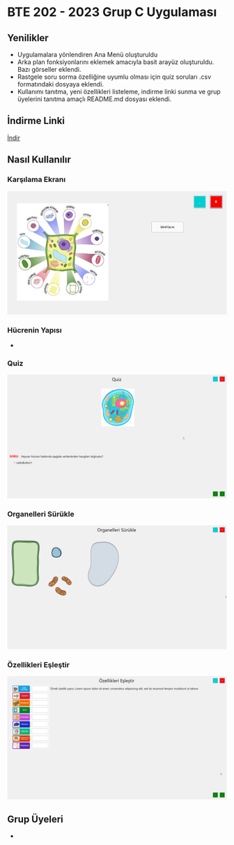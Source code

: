 # BTE 202 - 2023 Grup C Uygulaması
## Yenilikler



- Uygulamalara yönlendiren Ana Menü oluşturuldu
- Arka plan fonksiyonlarını eklemek amacıyla basit arayüz oluşturuldu. Bazı görseller eklendi.
- Rastgele soru sorma özelliğine uyumlu olması için quiz soruları .csv formatındaki dosyaya eklendi.
- Kullanımı tanıtma, yeni özellikleri listeleme, indirme linki sunma ve grup üyelerini tanıtma amaçlı README.md dosyası eklendi.
## İndirme Linki
[İndir](https://github.com/the-woose/BTE-202-2023-Grup-C-Uygulamasi/releases/download/v0.1/BTE.202.-.2023.Grup.C.Uygulamasi.exe)
## Nasıl Kullanılır
### Karşılama Ekranı
![karsilama](./Screenshots/MainMenu.jpg)
### Hücrenin Yapısı
- 
### Quiz
![quiz](./Screenshots/FormQuiz.png)
### Organelleri Sürükle
![surukle](./Screenshots/FormSurukle.png)
### Özellikleri Eşleştir
![eslestir](./Screenshots/FormEslestir.png)
## Grup Üyeleri
-